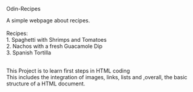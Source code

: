 Odin-Recipes

A simple webpage about recipes.<br><br>
Recipes:<br>
    1. Spaghetti with Shrimps and Tomatoes<br>
    2. Nachos with a fresh Guacamole Dip<br>
    3. Spanish Tortilla<br><br>

This Project is to learn first steps in HTML coding<br>
This includes the integration of images, links, lists and ,overall, the basic structure of a HTML document.
